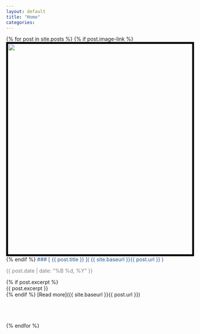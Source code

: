 ```yaml
---
layout: default
title: "Home"
categories: 
---
```


{% for post in site.posts %}
{% if post.image-link %}
<img width="575px" src="images/{{ post.image-link }}" style="border: 5px solid black" />
{% endif %}
<span style="color: rgb(32,89,150)">### [ {{ post.title }} ]( {{ site.baseurl }}{{ post.url }} )</span>
<p style="color:grey">{{ post.date | date: "%B %d, %Y" }} </p>
{% if post.excerpt %}
<article>
{{ post.excerpt }}
</article>
{% endif %}
[Read more]({{ site.baseurl }}{{ post.url }})
<br><br><br><br><br>
{% endfor %}



